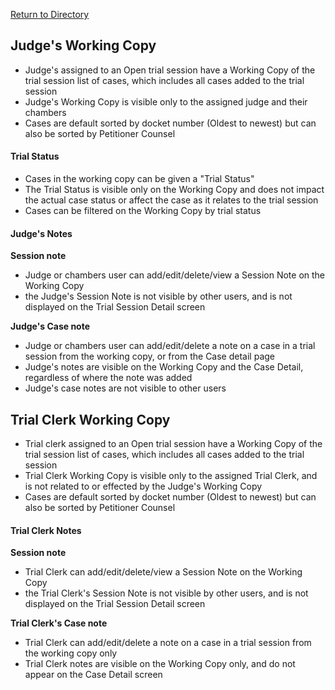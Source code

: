 [Return to Directory](./README.md)

## Judge's Working Copy
* Judge's assigned to an Open trial session have a Working Copy of the trial session list of cases, which includes all cases added to the trial session
* Judge's Working Copy is visible only to the assigned judge and their chambers
* Cases are default sorted by docket number (Oldest to newest) but can also be sorted by Petitioner Counsel

#### Trial Status
* Cases in the working copy can be given a "Trial Status"
* The Trial Status is visible only on the Working Copy and does not impact the actual case status or affect the case as it relates to the trial session
* Cases can be filtered on the Working Copy by trial status

#### Judge's Notes
**Session note**
* Judge or chambers user can add/edit/delete/view a Session Note on the Working Copy
* the Judge's Session Note is not visible by other users, and is not displayed on the Trial Session Detail screen

**Judge's Case note**
* Judge or chambers user can add/edit/delete a note on a case in a trial session from the working copy, or from the Case detail page
* Judge's notes are visible on the Working Copy and the Case Detail, regardless of where the note was added
* Judge's case notes are not visible to other users

## Trial Clerk Working Copy
* Trial clerk assigned to an Open trial session have a Working Copy of the trial session list of cases, which includes all cases added to the trial session
* Trial Clerk Working Copy is visible only to the assigned Trial Clerk, and is not related to or effected by the Judge's Working Copy
* Cases are default sorted by docket number (Oldest to newest) but can also be sorted by Petitioner Counsel

#### Trial Clerk Notes
**Session note**
* Trial Clerk can add/edit/delete/view a Session Note on the Working Copy
* the Trial Clerk's Session Note is not visible by other users, and is not displayed on the Trial Session Detail screen

**Trial Clerk's Case note**
* Trial Clerk can add/edit/delete a note on a case in a trial session from the working copy only
* Trial Clerk notes are visible on the Working Copy only, and do not appear on the Case Detail screen
